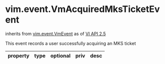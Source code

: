 vim.event.VmAcquiredMksTicketEvent
==================================
inherits from [vim.event.VmEvent](docs/vim.event.VmEvent.md)
as of [VI API 2.5](vim.version.md#vim.version.version2)


This event records a user successfully acquiring an MKS ticket

| property | type | optional | priv | desc |
|:---------|:-----|:---------|:-----|:-----|


